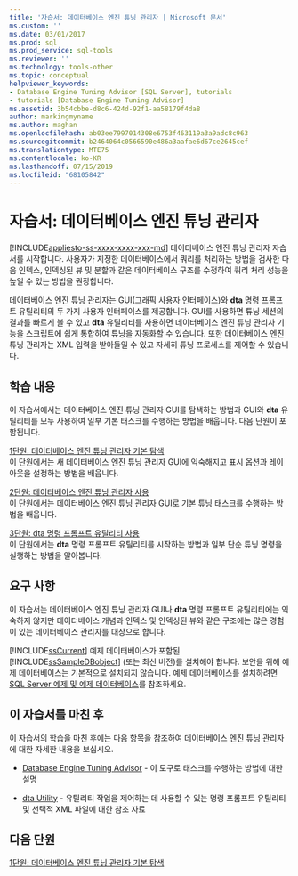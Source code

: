```yaml
---
title: '자습서: 데이터베이스 엔진 튜닝 관리자 | Microsoft 문서'
ms.custom: ''
ms.date: 03/01/2017
ms.prod: sql
ms.prod_service: sql-tools
ms.reviewer: ''
ms.technology: tools-other
ms.topic: conceptual
helpviewer_keywords:
- Database Engine Tuning Advisor [SQL Server], tutorials
- tutorials [Database Engine Tuning Advisor]
ms.assetid: 3b54cbbe-d8c6-424d-92f1-aa58179f4da8
author: markingmyname
ms.author: maghan
ms.openlocfilehash: ab03ee7997014308e6753f463119a3a9adc8c963
ms.sourcegitcommit: b2464064c0566590e486a3aafae6d67ce2645cef
ms.translationtype: MTE75
ms.contentlocale: ko-KR
ms.lasthandoff: 07/15/2019
ms.locfileid: "68105842"
---
```

# <a name="tutorial-database-engine-tuning-advisor"></a>자습서: 데이터베이스 엔진 튜닝 관리자
[!INCLUDE[appliesto-ss-xxxx-xxxx-xxx-md](../../includes/appliesto-ss-xxxx-xxxx-xxx-md.md)]
데이터베이스 엔진 튜닝 관리자 자습서를 시작합니다. 사용자가 지정한 데이터베이스에서 쿼리를 처리하는 방법을 검사한 다음 인덱스, 인덱싱된 뷰 및 분할과 같은 데이터베이스 구조를 수정하여 쿼리 처리 성능을 높일 수 있는 방법을 권장합니다.  
  
데이터베이스 엔진 튜닝 관리자는 GUI(그래픽 사용자 인터페이스)와 **dta** 명령 프롬프트 유틸리티의 두 가지 사용자 인터페이스를 제공합니다. GUI를 사용하면 튜닝 세션의 결과를 빠르게 볼 수 있고 **dta** 유틸리티를 사용하면 데이터베이스 엔진 튜닝 관리자 기능을 스크립트에 쉽게 통합하여 튜닝을 자동화할 수 있습니다. 또한 데이터베이스 엔진 튜닝 관리자는 XML 입력을 받아들일 수 있고 자세히 튜닝 프로세스를 제어할 수 있습니다.  
  
## <a name="what-you-will-learn"></a>학습 내용  
이 자습서에서는 데이터베이스 엔진 튜닝 관리자 GUI를 탐색하는 방법과 GUI와 **dta** 유틸리티를 모두 사용하여 일부 기본 태스크를 수행하는 방법을 배웁니다. 다음 단원이 포함됩니다.  
  
[1단원: 데이터베이스 엔진 튜닝 관리자 기본 탐색](../../tools/dta/lesson-1-basic-navigation-in-database-engine-tuning-advisor.md)  
이 단원에서는 새 데이터베이스 엔진 튜닝 관리자 GUI에 익숙해지고 표시 옵션과 레이아웃을 설정하는 방법을 배웁니다.  
  
[2단원: 데이터베이스 엔진 튜닝 관리자 사용](../../tools/dta/lesson-2-using-database-engine-tuning-advisor.md)  
이 단원에서는 데이터베이스 엔진 튜닝 관리자 GUI로 기본 튜닝 태스크를 수행하는 방법을 배웁니다.  
  
[3단원: dta 명령 프롬프트 유틸리티 사용](../../tools/dta/lesson-3-using-the-dta-command-prompt-utility.md)  
이 단원에서는 **dta** 명령 프롬프트 유틸리티를 시작하는 방법과 일부 단순 튜닝 명령을 실행하는 방법을 알아봅니다.  
  
## <a name="requirements"></a>요구 사항  
이 자습서는 데이터베이스 엔진 튜닝 관리자 GUI나 **dta** 명령 프롬프트 유틸리티에는 익숙하지 않지만 데이터베이스 개념과 인덱스 및 인덱싱된 뷰와 같은 구조에는 많은 경험이 있는 데이터베이스 관리자를 대상으로 합니다.  
  
[!INCLUDE[ssCurrent](../../includes/sscurrent-md.md)] 예제 데이터베이스가 포함된 [!INCLUDE[ssSampleDBobject](../../includes/sssampledbobject-md.md)] (또는 최신 버전)를 설치해야 합니다. 보안을 위해 예제 데이터베이스는 기본적으로 설치되지 않습니다. 예제 데이터베이스를 설치하려면 [SQL Server 예제 및 예제 데이터베이스](https://sqlserversamples.codeplex.com)를 참조하세요.  
  
## <a name="after-you-finish-this-tutorial"></a>이 자습서를 마친 후  
이 자습서의 학습을 마친 후에는 다음 항목을 참조하여 데이터베이스 엔진 튜닝 관리자에 대한 자세한 내용을 보십시오.  
  
-   [Database Engine Tuning Advisor](../../relational-databases/performance/database-engine-tuning-advisor.md) - 이 도구로 태스크를 수행하는 방법에 대한 설명  
  
-   [dta Utility](../../tools/dta/dta-utility.md) - 유틸리티 작업을 제어하는 데 사용할 수 있는 명령 프롬프트 유틸리티 및 선택적 XML 파일에 대한 참조 자료  
  
## <a name="next-lesson"></a>다음 단원  
[1단원: 데이터베이스 엔진 튜닝 관리자 기본 탐색](../../tools/dta/lesson-1-basic-navigation-in-database-engine-tuning-advisor.md)  
  
  
  
